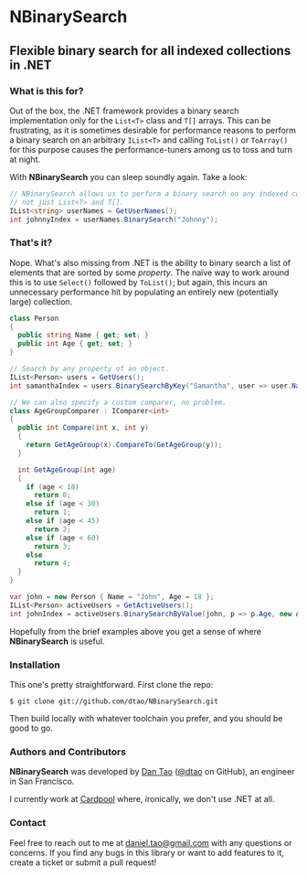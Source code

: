 NBinarySearch
=============

Flexible binary search for all indexed collections in .NET
----------------------------------------------------------

### What is this for?

Out of the box, the .NET framework provides a binary search implementation only for the `List<T>` class and `T[]` arrays. This can be frustrating, as it is sometimes desirable for performance reasons to perform a binary search on an arbitrary `IList<T>` and calling `ToList()` or `ToArray()` for this purpose causes the performance-tuners among us to toss and turn at night.

With **NBinarySearch** you can sleep soundly again. Take a look:

```csharp
// NBinarySearch allows us to perform a binary search on any indexed collection,
// not just List<T> and T[].
IList<string> userNames = GetUserNames();
int johnnyIndex = userNames.BinarySearch("Johnny");
```

### That's it?

Nope. What's also missing from .NET is the ability to binary search a list of elements that are sorted by some *property*. The naïve way to work around this is to use `Select()` followed by `ToList()`; but again, this incurs an unnecessary performance hit by populating an entirely new (potentially large) collection.

```csharp
class Person
{
  public string Name { get; set; }
  public int Age { get; set; }
}

// Search by any property of an object.
IList<Person> users = GetUsers();
int samanthaIndex = users.BinarySearchByKey("Samantha", user => user.Name);

// We can also specify a custom comparer, no problem.
class AgeGroupComparer : IComparer<int>
{
  public int Compare(int x, int y)
  {
    return GetAgeGroup(x).CompareTo(GetAgeGroup(y));
  }

  int GetAgeGroup(int age)
  {
    if (age < 18)
      return 0;
    else if (age < 30)
      return 1;
    else if (age < 45)
      return 2;
    else if (age < 60)
      return 3;
    else
      return 4;
  }
}

var john = new Person { Name = "John", Age = 18 };
IList<Person> activeUsers = GetActiveUsers();
int johnIndex = activeUsers.BinarySearchByValue(john, p => p.Age, new AgeGroupComparer());
```

Hopefully from the brief examples above you get a sense of where **NBinarySearch** is useful.

### Installation

This one's pretty straightforward. First clone the repo:

```
$ git clone git://github.com/dtao/NBinarySearch.git
```

Then build locally with whatever toolchain you prefer, and you should be good to go.

### Authors and Contributors

**NBinarySearch** was developed by [Dan Tao](http://philosopherdeveloper.wordpress.org) (<a href="https://github.com/dtao" class="user-mention">@dtao</a> on GitHub), an engineer in San Francisco.

I currently work at [Cardpool](http://www.cardpool.com) where, ironically, we don't use .NET at all.

### Contact

Feel free to reach out to me at daniel.tao@gmail.com with any questions or concerns. If you find any bugs in this library or want to add features to it, create a ticket or submit a pull request!